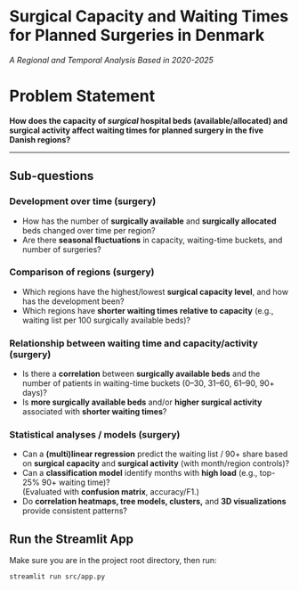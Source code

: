 # Surgical Capacity and Waiting Times for Planned Surgeries in Denmark  
*A Regional and Temporal Analysis Based in 2020-2025* 

# Problem Statement
**How does the capacity of _surgical_ hospital beds (available/allocated) and surgical activity affect waiting times for planned surgery in the five Danish regions?**

---

## Sub-questions

### Development over time (surgery)
- How has the number of **surgically available** and **surgically allocated** beds changed over time per region?
- Are there **seasonal fluctuations** in capacity, waiting-time buckets, and number of surgeries?

### Comparison of regions (surgery)
- Which regions have the highest/lowest **surgical capacity level**, and how has the development been?
- Which regions have **shorter waiting times relative to capacity** (e.g., waiting list per 100 surgically available beds)?

### Relationship between waiting time and capacity/activity (surgery)
- Is there a **correlation** between **surgically available beds** and the number of patients in waiting-time buckets (0–30, 31–60, 61–90, 90+ days)?
- Is **more surgically available beds** and/or **higher surgical activity** associated with **shorter waiting times**?

### Statistical analyses / models (surgery)
- Can a **(multi)linear regression** predict the waiting list / 90+ share based on **surgical capacity** and **surgical activity** (with month/region controls)?
- Can a **classification model** identify months with **high load** (e.g., top-25% 90+ waiting time)?  
  (Evaluated with **confusion matrix**, accuracy/F1.)
- Do **correlation heatmaps, tree models, clusters,** and **3D visualizations** provide consistent patterns?


## Run the Streamlit App

Make sure you are in the project root directory, then run:

```bash
streamlit run src/app.py
